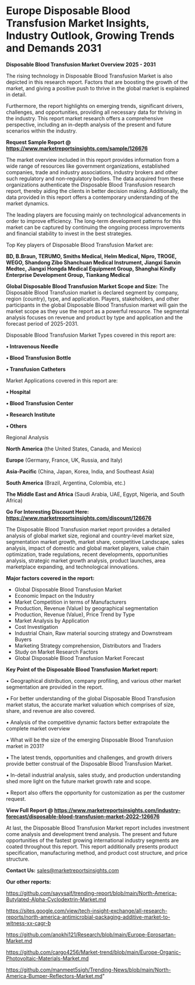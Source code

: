 # Europe Disposable Blood Transfusion Market Insights, Industry Outlook, Growing Trends and Demands 2031

<Strong> Disposable Blood Transfusion Market Overview 2025 - 2031</strong>

The rising technology in Disposable Blood Transfusion Market is also depicted in this research report. Factors that are boosting the growth of the market, and giving a positive push to thrive in the global market is explained in detail.

Furthermore, the report highlights on emerging trends, significant drivers, challenges, and opportunities, providing all necessary data for thriving in the industry. This report market research offers a comprehensive perspective, including an in-depth analysis of the present and future scenarios within the industry.

<strong>Request Sample Report @ <a href=https://www.marketreportsinsights.com/sample/126676>https://www.marketreportsinsights.com/sample/126676</a></strong>

The market overview included in this report provides information from a wide range of resources like government organizations, established companies, trade and industry associations, industry brokers and other such regulatory and non-regulatory bodies. The data acquired from these organizations authenticate the Disposable Blood Transfusion research report, thereby aiding the clients in better decision making. Additionally, the data provided in this report offers a contemporary understanding of the market dynamics.

The leading players are focusing mainly on technological advancements in order to improve efficiency. The long-term development patterns for this market can be captured by continuing the ongoing process improvements and financial stability to invest in the best strategies.

Top Key players of Disposable Blood Transfusion Market are:

<strong>BD, B.Braun, TERUMO, Smiths Medical, Helm Medical, Nipro, TROGE, WEGO, Shandong Zibo Shanchuan Medical Instrument, Jiangxi Sanxin Medtec, Jiangxi Hongda Medical Equipment Group, Shanghai Kindly Enterprise Development Group, Tiankang Medical</strong>

<strong><b>Global Disposable Blood Transfusion Market Scope and Size:</b></strong>
The Disposable Blood Transfusion market is declared segment by company, region (country), type, and application. Players, stakeholders, and other participants in the global Disposable Blood Transfusion market will gain the market scope as they use the report as a powerful resource. The segmental analysis focuses on revenue and product by type and application and the forecast period of 2025-2031.

Disposable Blood Transfusion Market Types covered in this report are:

<strong>• Intravenous Needle

• Blood Transfusion Bottle

• Transfusion Catheters</strong>

Market Applications covered in this report are:

<strong>• Hospital

• Blood Transfusion Center

• Research Institute

• Others</strong> 

Regional Analysis

<strong>North America</strong> (the United States, Canada, and Mexico)

<strong>Europe</strong> (Germany, France, UK, Russia, and Italy)

<strong>Asia-Pacific</strong> (China, Japan, Korea, India, and Southeast Asia)

<strong>South America</strong> (Brazil, Argentina, Colombia, etc.)

<strong>The Middle East and Africa</strong> (Saudi Arabia, UAE, Egypt, Nigeria, and South Africa)

<strong>Go For Interesting Discount Here: <a href=https://www.marketreportsinsights.com/discount/126676>https://www.marketreportsinsights.com/discount/126676</a></strong>

The Disposable Blood Transfusion market report provides a detailed analysis of global market size, regional and country-level market size, segmentation market growth, market share, competitive Landscape, sales analysis, impact of domestic and global market players, value chain optimization, trade regulations, recent developments, opportunities analysis, strategic market growth analysis, product launches, area marketplace expanding, and technological innovations.

<strong><b>Major factors covered in the report:</b></strong>
<ul>
  <li>Global Disposable Blood Transfusion Market </li>
  <li>Economic Impact on the Industry</li>
  <li>Market Competition in terms of Manufacturers</li>
  <li>Production, Revenue (Value) by geographical segmentation</li>
  <li>Production, Revenue (Value), Price Trend by Type</li>
  <li>Market Analysis by Application</li>
  <li>Cost Investigation</li>
  <li>Industrial Chain, Raw material sourcing strategy and Downstream Buyers</li>
  <li>Marketing Strategy comprehension, Distributors and Traders</li>
  <li>Study on Market Research Factors</li>
  <li>Global Disposable Blood Transfusion Market Forecast</li>
</ul>

<strong><b>Key Point of the Disposable Blood Transfusion Market report:</b></strong>

• Geographical distribution, company profiling, and various other market segmentation are provided in the report.

• For better understanding of the global Disposable Blood Transfusion market status, the accurate market valuation which comprises of size, share, and revenue are also covered.

• Analysis of the competitive dynamic factors better extrapolate the complete market overview

• What will be the size of the emerging Disposable Blood Transfusion market in 2031?

• The latest trends, opportunities and challenges, and growth drivers provide better construal of the Disposable Blood Transfusion Market.

• In-detail industrial analysis, sales study, and production understanding shed more light on the future market growth rate and scope.

• Report also offers the opportunity for customization as per the customer request.

<strong><b>View Full Report @ <a href=https://www.marketreportsinsights.com/industry-forecast/disposable-blood-transfusion-market-2022-126676>https://www.marketreportsinsights.com/industry-forecast/disposable-blood-transfusion-market-2022-126676</a></b></strong>


At last, the Disposable Blood Transfusion Market report includes investment come analysis and development trend analysis. The present and future opportunities of the fastest growing international industry segments are coated throughout this report. This report additionally presents product specification, manufacturing method, and product cost structure, and price structure.

<strong>Contact Us:</strong>
sales@marketreportsinsights.com

<strong>Our other reports:</strong>

<a href=https://github.com/sayysaif/trending-report/blob/main/North-America-Butylated-Alpha-Cyclodextrin-Market.md>https://github.com/sayysaif/trending-report/blob/main/North-America-Butylated-Alpha-Cyclodextrin-Market.md</a>

<a href=https://sites.google.com/view/tech-insight-exchange/all-research-reports/north-america-antimicrobial-packaging-additive-market-to-witness-xx-cagr-b>https://sites.google.com/view/tech-insight-exchange/all-research-reports/north-america-antimicrobial-packaging-additive-market-to-witness-xx-cagr-b</a>

<a href=https://github.com/anokhi121/Research/blob/main/Europe-Eprosartan-Market.md>https://github.com/anokhi121/Research/blob/main/Europe-Eprosartan-Market.md</a>

<a href=https://github.com/cargo4256/Market-trend/blob/main/Europe-Organic-Photovoltaic-Materials-Market.md>https://github.com/cargo4256/Market-trend/blob/main/Europe-Organic-Photovoltaic-Materials-Market.md</a>

<a href=https://github.com/manmeet5sigh/Trending-News/blob/main/North-America-Bumper-Reflectors-Market.md>https://github.com/manmeet5sigh/Trending-News/blob/main/North-America-Bumper-Reflectors-Market.md</a>"
